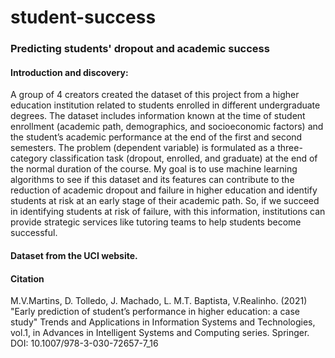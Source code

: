 # student-success
### Predicting students' dropout and academic success 

#### Introduction and discovery:
A group of 4 creators created the dataset of this project from a higher education institution related to students enrolled in different undergraduate degrees. The dataset includes information known at the time of student enrollment (academic path, demographics, and socioeconomic factors) and the student’s academic performance at the end of the first and second semesters. 
The problem (dependent variable) is formulated as a three-category classification task (dropout, enrolled, and graduate) at the end of the normal duration of the course.
My goal is to use machine learning algorithms to see if this dataset and its features can contribute to the reduction of academic dropout and failure in higher education and identify students at risk at an early stage of their academic path. 
So, if we succeed in identifying students at risk of failure, with this information, institutions can provide strategic services like tutoring teams to help students become successful.

#### Dataset from the UCI website. 
#### Citation

M.V.Martins, D. Tolledo, J. Machado, L. M.T. Baptista, V.Realinho. (2021) "Early prediction of student’s performance in higher education: a case study" Trends and Applications in Information Systems and Technologies, vol.1, in Advances in Intelligent Systems and Computing series. Springer. DOI: 10.1007/978-3-030-72657-7_16
